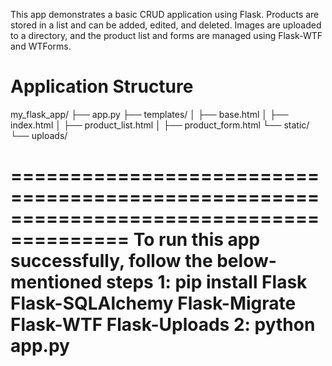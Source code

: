 This app demonstrates a basic CRUD application using Flask. Products are stored in a list and can be added, edited, and deleted. 
Images are uploaded to a directory, and the product list and forms are managed using Flask-WTF and WTForms.

# Application Structure 

my_flask_app/
├── app.py
├── templates/
│   ├── base.html
│   ├── index.html
│   ├── product_list.html
│   ├── product_form.html
└── static/
    └── uploads/
    
========================================================================================
To run this app successfully, follow the below-mentioned steps
1: pip install Flask Flask-SQLAlchemy Flask-Migrate Flask-WTF Flask-Uploads
2: python app.py
========================================================================================

